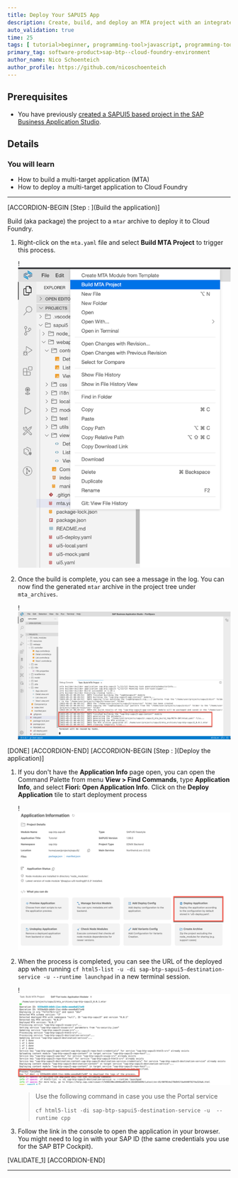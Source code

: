 ```yaml
---
title: Deploy Your SAPUI5 App
description: Create, build, and deploy an MTA project with an integrated SAPUI5 module to SAP BTP, Cloud Foundry environment
auto_validation: true
time: 25
tags: [ tutorial>beginner, programming-tool>javascript, programming-tool>sapui5, programming-tool>html5, software-product>sap-business-technology-platform, software-product>sap-business-application-studio]
primary_tag: software-product>sap-btp--cloud-foundry-environment
author_name: Nico Schoenteich
author_profile: https://github.com/nicoschoenteich
---
```


## Prerequisites
- You have previously [created a SAPUI5 based project in the SAP Business Application Studio](sapui5-101-create-project).

## Details
### You will learn
  - How to build a multi-target application (MTA)
  - How to deploy a multi-target application to Cloud Foundry

---

[ACCORDION-BEGIN [Step : ](Build the application)]

Build (aka package) the project to a `mtar` archive to deploy it to Cloud Foundry.

1. Right-click on the `mta.yaml` file and select **Build MTA Project** to trigger this process.

    !![build](./buildMTA.png)

2. Once the build is complete, you can see a message in the log. You can now find the generated `mtar` archive in the project tree under `mta_archives`.

    !![buildSuccess](buildSuccess.png)

[DONE]
[ACCORDION-END]
[ACCORDION-BEGIN [Step : ](Deploy the application)]

1. If you don't have the **Application Info** page open, you can open the Command Palette from menu **View > Find Commands**, type **Application Info**, and select **Fiori: Open Application Info**. Click on the **Deploy Application** tile to start deployment process

    !![deploy](./deployTile.png)

2. When the process is completed, you can see the URL of the deployed app when running `cf html5-list -u -di sap-btp-sapui5-destination-service -u --runtime launchpad` in a new terminal session.

    !![cfapps](./deployedAppUrl.png)

    > Use the following command in case you use the Portal service
    >
    > `cf html5-list -di sap-btp-sapui5-destination-service -u  --runtime cpp`

3. Follow the link in the console to open the application in your browser. You might need to log in with your SAP ID (the same credentials you use for the SAP BTP Cockpit).

[VALIDATE_1]
[ACCORDION-END]


---
